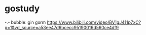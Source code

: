# gostudy
-.-
bubble: gin gorm
https://www.bilibili.com/video/BV1gJ411p7xC?p=1&vd_source=a53ee47d6bcecc95190016d560ce4df9
